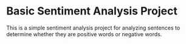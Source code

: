 # Basic Sentiment Analysis Project

This is a simple sentiment analysis project for analyzing sentences to determine whether they are positive words or negative words.

